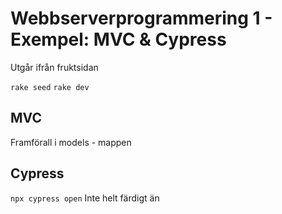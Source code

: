 # Webbserverprogrammering 1 - Exempel: MVC & Cypress 

Utgår ifrån fruktsidan

`rake seed`
`rake dev`

## MVC
Framförall i models - mappen

## Cypress
`npx cypress open`
Inte helt färdigt än

